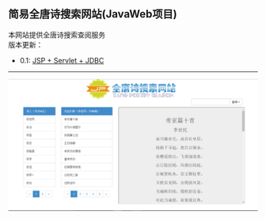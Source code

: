 **简易全唐诗搜索网站(JavaWeb项目)**
---

本网站提供全唐诗搜索查阅服务  
版本更新：  
* 0.1: [JSP + Servlet + JDBC](https://github.com/YanqiangWang/TangPoetry/tree/0.1-JSP-Servlet-JDBC)
---
![主页](https://github.com/YanqiangWang/TangPoetry/blob/0.1-JSP-Servlet-JDBC/WebRoot/images/poetry-page.png)
